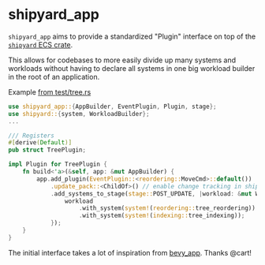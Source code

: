 # shipyard_app

`shipyard_app` aims to provide a standardized "Plugin" interface on top of the [`shipyard` ECS crate](https://github.com/leudz/shipyard).

This allows for codebases to more easily divide up many systems and workloads without having to declare all systems in one big workload builder in the root of an application.


Example [from test/tree.rs](https://github.com/storyscript/shipyard_app/blob/master/src/test/tree.rs)
```rust
use shipyard_app::{AppBuilder, EventPlugin, Plugin, stage};
use shipyard::{system, WorkloadBuilder};
...

/// Registers
#[derive(Default)]
pub struct TreePlugin;

impl Plugin for TreePlugin {
    fn build<'a>(&self, app: &mut AppBuilder) {
        app.add_plugin(EventPlugin::<reordering::MoveCmd>::default())
            .update_pack::<ChildOf>() // enable change tracking in shipyard for the ChildOf component
            .add_systems_to_stage(stage::POST_UPDATE, |workload: &mut WorkloadBuilder| {
                workload
                    .with_system(system!(reordering::tree_reordering))
                    .with_system(system!(indexing::tree_indexing));
            });
    }
}
```



The initial interface takes a lot of inspiration from [bevy_app]. Thanks @cart!

[bevy_app]: https://github.com/bevyengine/bevy/tree/b925e22949ee1ca990dfc6a678d8e4636cae5271/crates/bevy_app
